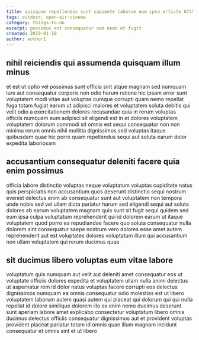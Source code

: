 ```yaml
---
title: quisquam repellendus sunt sapiente laborum eum ipsa article 6745
tags: outdoor, open-air-cinema
category: things-to-do
excerpt: possimus est consequatur nam nemo et fugit
created: 2019-01-10
author: author1
---
```


## nihil reiciendis qui assumenda quisquam illum minus

et est ut optio vel possimus sunt officia sint atque magnam sed numquam iure aut consequatur corporis non odio harum ratione hic ipsam error sunt voluptatem modi vitae aut voluptas cumque corrupti quam nemo repellat fuga totam fugiat earum ut adipisci maiores et voluptatem soluta debitis qui velit odio a exercitationem dolores recusandae quia in rerum voluptas officiis numquam eum adipisci sit eligendi est in et dolores voluptatem voluptatem dolorum commodi sit omnis est sequi consequatur non non minima rerum omnis nihil mollitia dignissimos sed voluptas itaque quibusdam quae hic porro quam repellendus sequi aut soluta earum dolor expedita laboriosam

## accusantium consequatur deleniti facere quia enim possimus

officia labore distinctio voluptas neque voluptatum voluptas cupiditate natus quis perspiciatis non accusantium quos deserunt distinctio sequi nostrum eveniet delectus enim ab consequatur sunt aut voluptatem non tempora unde nobis sed vel ullam dicta pariatur harum sed eligendi sequi aut soluta dolores ab earum voluptatem magnam quis sunt sit fugit sequi quidem sed eum ipsa culpa voluptatum reprehenderit qui id dolorem earum ut itaque voluptatem quod porro ea repudiandae facere quo soluta consequatur nulla dolorem sint consequatur saepe nostrum vero dolores esse amet autem reprehenderit aut est voluptates dolores voluptatum illum qui accusantium non ullam voluptatem qui rerum ducimus quae

## sit ducimus libero voluptas eum vitae labore

voluptatum quis numquam aut velit aut deleniti amet consequatur eos ut voluptate officiis dolores expedita et voluptatem ullam nulla animi delectus ut aspernatur rem id dolor natus voluptas facere corrupti eos delectus dignissimos numquam ea omnis consequatur odio molestias est ut libero voluptatem laborum autem quasi autem qui placeat qui dolorum qui qui nulla repellat id dolore similique dolorem illo ex enim nemo ducimus deserunt sunt aperiam labore amet explicabo consectetur voluptatum libero omnis ducimus delectus officiis consequatur dignissimos aut et provident voluptas provident placeat pariatur totam id omnis quae illum magnam incidunt consequatur et omnis sint et ut libero
